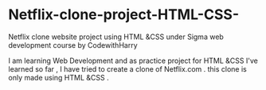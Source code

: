 # Netflix-clone-project-HTML-CSS-
Netflix clone website project using HTML &amp;CSS under Sigma web development course by CodewithHarry

I am learning Web Development 
and as practice project for HTML &CSS I've learned so far , I have tried to create a clone of Netflix.com .
this clone is only made using HTML &CSS . 

